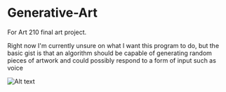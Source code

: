 # Generative-Art
For Art 210 final art project.

Right now I'm currently unsure on what I want this program to do, but the basic gist
is that an algorithm should be capable of generating random pieces of artwork and could
possibly respond to a form of input such as voice

![Alt text](pictures/generative_art_example.jpg?raw=true "An example of generative art")

